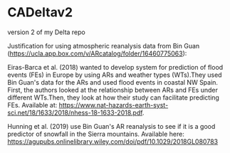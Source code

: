 # CADeltav2
version 2 of my Delta repo

Justification for using atmospheric reanalysis data from Bin Guan (https://ucla.app.box.com/v/ARcatalog/folder/16460775063):

Eiras-Barca et al. (2018) wanted to develop system for prediction of flood events (FEs) in Europe by using ARs and weather types (WTs).They used Bin Guan's data for the ARs and used flood events in coastal NW Spain. First, the authors looked at the relationship between ARs and FEs under different WTs.Then, they look at how their study can facilitate predicting FEs. Available at: https://www.nat-hazards-earth-syst-sci.net/18/1633/2018/nhess-18-1633-2018.pdf.

Hunning et al. (2019) use Bin Guan's AR reanalysis to see if it is a good predictor of snowfall in the Sierra mountains. Available here: https://agupubs.onlinelibrary.wiley.com/doi/pdf/10.1029/2018GL080783
